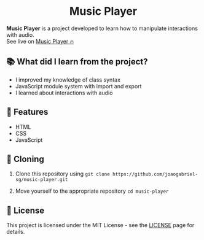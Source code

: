 <div align="center">
  <h1>Music Player</h1>
</div>

**Music Player** is a project developed to learn how to manipulate interactions with audio.  
See live on [Music Player 🔥](https://joaogabriel-sg.github.io/music-player/)

## 📚 What did I learn from the project?

- I improved my knowledge of class syntax
- JavaScript module system with import and export
- I learned about interactions with audio

## 🚀 Features

- HTML
- CSS
- JavaScript

## 🧬 Cloning

1. Clone this repository using `git clone https://github.com/joaogabriel-sg/music-player.git`

1. Move yourself to the appropriate repository `cd music-player`

## 📃 License

This project is licensed under the MIT License - see the [LICENSE](https://choosealicense.com/licenses/mit/) page for details.
